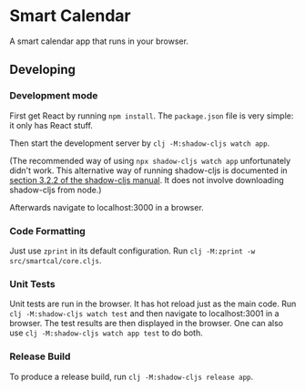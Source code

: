 # Smart Calendar

A smart calendar app that runs in your browser.

## Developing

### Development mode

First get React by running `npm install`. The `package.json` file is very
simple: it only has React stuff.

Then start the development server by `clj -M:shadow-cljs watch app`.

(The recommended way of using `npx shadow-cljs watch app` unfortunately didn't
work. This alternative way of running shadow-cljs is documented in [section
3.2.2 of the shadow-cljs manual](https://shadow-cljs.github.io/docs/UsersGuide.html#deps-edn).
It does not involve downloading shadow-cljs from node.)

Afterwards navigate to localhost:3000 in a browser.

### Code Formatting

Just use `zprint` in its default configuration. Run `clj -M:zprint -w
src/smartcal/core.cljs`.

### Unit Tests

Unit tests are run in the browser. It has hot reload just as the main code. Run
`clj -M:shadow-cljs watch test` and then navigate to localhost:3001 in a
browser. The test results are then displayed in the browser. One can also use
`clj -M:shadow-cljs watch app test` to do both.

### Release Build

To produce a release build, run `clj -M:shadow-cljs release app`.
